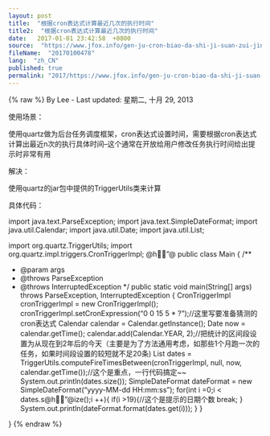 ```yaml
---
layout: post
title:  "根据cron表达式计算最近几次的执行时间"
title2:  "根据cron表达式计算最近几次的执行时间"
date:   2017-01-01 23:42:58  +0800
source:  "https://www.jfox.info/gen-ju-cron-biao-da-shi-ji-suan-zui-jin-ji-ci-de-zhi-xing-shi-jian.html"
fileName:  "20170100478"
lang:  "zh_CN"
published: true
permalink: "2017/https://www.jfox.info/gen-ju-cron-biao-da-shi-ji-suan-zui-jin-ji-ci-de-zhi-xing-shi-jian.html"
---
```

{% raw %}
By Lee - Last updated: 星期二, 十月 29, 2013

使用场景：

使用quartz做为后台任务调度框架，cron表达式设置时间，需要根据cron表达式计算出最近n次的执行具体时间–这个通常在开放给用户修改任务执行时间给出提示时非常有用

解决：

使用quartz的jar包中提供的TriggerUtils类来计算

具体代码：

import java.text.ParseException;
import java.text.SimpleDateFormat;
import java.util.Calendar;
import java.util.Date;
import java.util.List;

import org.quartz.TriggerUtils;
import org.quartz.impl.triggers.CronTriggerImpl;
@h”@
public class Main {
/**
* @param args
* @throws ParseException 
* @throws InterruptedException 
*/
public static void main(String[] args) throws ParseException, InterruptedException {
CronTriggerImpl cronTriggerImpl = new CronTriggerImpl();
cronTriggerImpl.setCronExpression(“0 0 15 5 * ?”);//这里写要准备猜测的cron表达式
Calendar calendar = Calendar.getInstance();
Date now = calendar.getTime();
calendar.add(Calendar.YEAR, 2);//把统计的区间段设置为从现在到2年后的今天（主要是为了方法通用考虑，如那些1个月跑一次的任务，如果时间段设置的较短就不足20条)
List<Date> dates = TriggerUtils.computeFireTimesBetween(cronTriggerImpl, null, now, calendar.getTime());//这个是重点，一行代码搞定~~
System.out.println(dates.size());
SimpleDateFormat dateFormat = new SimpleDateFormat(“yyyy-MM-dd HH:mm:ss”);
for(int i =0;i < dates.s@h”@ize();i ++){
if(i >19){//这个是提示的日期个数
break;
}
System.out.println(dateFormat.format(dates.get(i)));
}
}

}
{% endraw %}
